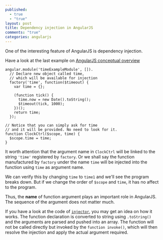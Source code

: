 ```yaml
---
published: 
  - true
  - "true"
layout: post
title: Dependency injection in AngularJS
comments: "true"
categories: angularjs
---
```


One of the interesting feature of AngularJS is dependency injection.

Have a look at the last example on [AngularJS conceptual overview](http://docs.angularjs.org/guide/concepts)

```
angular.module('timeExampleModule', []).
  // Declare new object called time,
  // which will be available for injection
  factory('time', function($timeout) {
    var time = {};
 
    (function tick() {
      time.now = new Date().toString();
      $timeout(tick, 1000);
    })();
    return time;
  });
 
// Notice that you can simply ask for time
// and it will be provided. No need to look for it.
function ClockCtrl($scope, time) {
  $scope.time = time;
}
```

It worth attention that the argument name in `ClockCtrl` will be linked to the string `'time'` registered by `factory`. Or we shall say the function manufactured by `factory` under the name `time` will be injected into the function using `time` as argument name.

We can verify this by changing `time` to `time1` and we'll see the program breaks down. But if we change the order of `$scope` and `time`, it has no affect to the program.

Thus, the **name** of function argument plays an important role in AngularJS. The sequence of the argument does not matter much.

If you have a look at the code of [`injector`](https://github.com/angular/angular.js/blob/master/src/auto/injector.js), you may get an idea on how it works. The function declaration is converted to string using `.toString()` and the arguments are parsed and pushed into an array. The function will not be called directly but invoked by the `function invoke()`, which will then resolve the injection and apply the actual argument required.